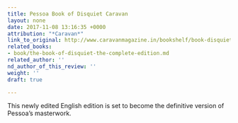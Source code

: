 ```yaml
---
title: Pessoa Book of Disquiet Caravan
layout: none
date: 2017-11-08 13:16:35 +0000
attribution: "*Caravan*"
link_to_original: http://www.caravanmagazine.in/bookshelf/book-disquiet-complete-edition
related_books:
- book/the-book-of-disquiet-the-complete-edition.md
related_author: ''
nd_author_of_this_review: ''
weight: ''
draft: true

---
```

This newly edited English edition is set to become the definitive version of Pessoa’s masterwork.
